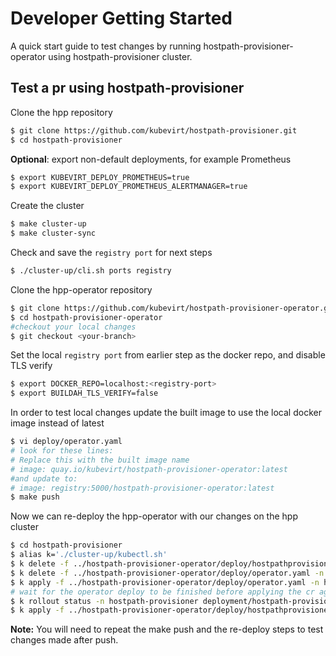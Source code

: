 # Developer Getting Started

A quick start guide to test changes by running hostpath-provisioner-operator using hostpath-provisioner cluster.

## Test a pr using hostpath-provisioner

Clone the hpp repository
```bash
$ git clone https://github.com/kubevirt/hostpath-provisioner.git
$ cd hostpath-provisioner
```
**Optional**: export non-default deployments, for example Prometheus 
```bash
$ export KUBEVIRT_DEPLOY_PROMETHEUS=true
$ export KUBEVIRT_DEPLOY_PROMETHEUS_ALERTMANAGER=true
````
Create the cluster
```bash
$ make cluster-up
$ make cluster-sync
```
Check and save the `registry port` for next steps
```bash
$ ./cluster-up/cli.sh ports registry
```

Clone the hpp-operator repository
```bash
$ git clone https://github.com/kubevirt/hostpath-provisioner-operator.git
$ cd hostpath-provisioner-operator
#checkout your local changes
$ git checkout <your-branch>
```

Set the local `registry port` from earlier step as the docker repo, and disable TLS verify
```bash
$ export DOCKER_REPO=localhost:<registry-port>
$ export BUILDAH_TLS_VERIFY=false
```

In order to test local changes update the built image to use the local docker image instead of latest
```bash
$ vi deploy/operator.yaml
# look for these lines:
# Replace this with the built image name
# image: quay.io/kubevirt/hostpath-provisioner-operator:latest
#and update to:
# image: registry:5000/hostpath-provisioner-operator:latest
$ make push
```

Now we can re-deploy the hpp-operator with our changes on the hpp cluster
```bash
$ cd hostpath-provisioner
$ alias k='./cluster-up/kubectl.sh'
$ k delete -f ../hostpath-provisioner-operator/deploy/hostpathprovisioner_cr.yaml
$ k delete -f ../hostpath-provisioner-operator/deploy/operator.yaml -n hostpath-provisioner
$ k apply -f ../hostpath-provisioner-operator/deploy/operator.yaml -n hostpath-provisioner
# wait for the operator deploy to be finished before applying the cr again
$ k rollout status -n hostpath-provisioner deployment/hostpath-provisioner-operator --timeout=120s
$ k apply -f ../hostpath-provisioner-operator/deploy/hostpathprovisioner_cr.yaml
```

**Note:** You will need to repeat the make push and the re-deploy steps to test changes made after push.
